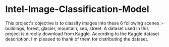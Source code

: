 # Intel-Image-Classification-Model
This project's objective is to classify images into these 6 following scenes :- buildings, forest, glacier, mountain, sea, street. A dataset used in this project is directly download from Kaggle. According to the Kaggle dataset description. I'm pleased to thank of them for distributing the dataset.
